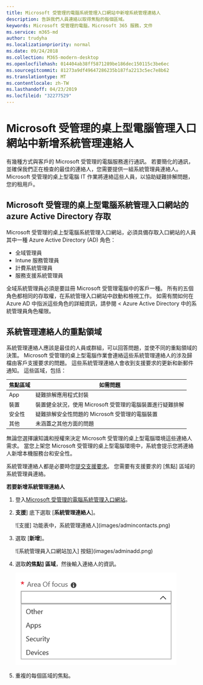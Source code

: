 ```yaml
---
title: Microsoft 受管理的電腦系統管理入口網站中新增系統管理連絡人
description: 告訴我們人員連絡以取得焦點的每個區域。
keywords: Microsoft 受管理的電腦，Microsoft 365 服務，文件
ms.service: m365-md
author: trudyha
ms.localizationpriority: normal
ms.date: 09/24/2018
ms.collection: M365-modern-desktop
ms.openlocfilehash: 014404ab38ff5871289be186dec150115c3be6ec
ms.sourcegitcommit: 81273a9df49647286235b187fa2213c5ec7e8b62
ms.translationtype: MT
ms.contentlocale: zh-TW
ms.lasthandoff: 04/23/2019
ms.locfileid: "32277529"
---
```

# <a name="add-admin-contacts-in-microsoft-managed-desktop-admin-portal"></a>Microsoft 受管理的桌上型電腦管理入口網站中新增系統管理連絡人

有幾種方式與客戶的 Microsoft 受管理的電腦服務進行通訊。 若要簡化的通訊，並確保我們正在檢查的最佳的連絡人，您需要提供一組系統管理員連絡人。 Microsoft 受管理的桌上型電腦 IT 作業將連絡這些人員，以協助疑難排解問題，您的租用戶。 

## <a name="azure-active-directory-access-for-microsoft-managed-desktop-admin-portal"></a>Microsoft 受管理的桌上型電腦系統管理入口網站的 azure Active Directory 存取

Microsoft 受管理的桌上型電腦系統管理入口網站，必須具備存取入口網站的人員其中一種 Azure Active Directory (AD) 角色：
- 全域管理員
- Intune 服務管理員
- 計費系統管理員
- 服務支援系統管理員

全域系統管理員必須是要註冊 Microsoft 受管理電腦中的客戶一種。  所有的五個角色都相同的存取權，在系統管理入口網站中啟動和檢視工作。  如需有關如何在 Azure AD 中指派這些角色的詳細資訊，請參閱 < <b0>Azure Active Directory 中的系統管理員角色權限</b0>。 

## <a name="admin-contact-focus-areas"></a>系統管理連絡人的重點領域

系統管理連絡人應該是最佳的人員或群組，可以回答問題，並使不同的重點領域的決策。  Microsoft 受管理的桌上型電腦作業會連絡這些系統管理連絡人的涉及歸檔由客戶支援要求的問題。  這些系統管理連絡人會收到支援要求的更新和新郵件通知。  這些區域，包括：

焦點區域 | 如需問題
--- | ---
App | 疑難排解應用程式封裝
裝置 | 裝置健全狀況，使用 Microsoft 受管理的電腦裝置進行疑難排解
安全性 | 疑難排解安全性問題的 Microsoft 受管理的電腦裝置
其他 | 未涵蓋之其他方面的問題

無論您選擇讓知識和授權來決定 Microsoft 受管理的桌上型電腦環境這些連絡人需求。 當您上架您 Microsoft 受管理的桌上型電腦環境中，系統會提示您將連絡人新增本機服務台和安全性。 

系統管理連絡人都是必要時您[提交支援要求](../working-with-managed-desktop/support.md)。 您需要有支援要求的 [焦點] 區域的系統管理員連絡。 

**若要新增系統管理連絡人**

1.  登入[Microsoft 受管理的電腦系統管理入口網站](http://aka.ms/mwaasportal)。 

2.  **支援**] 底下選取 [**系統管理連絡人**]。 

    ![支援] 功能表中，系統管理連絡人](images/admincontacts.png)

3. 選取 [**新增**]。

    ![系統管理員入口網站加入] 按鈕](images/adminadd.png)

4.  選取**的焦點] 區域**，然後輸入連絡人的資訊。 

    ![[] 清單中的焦點的區域](images/areaoffocus.png)

5. 重複的每個區域的焦點。 

